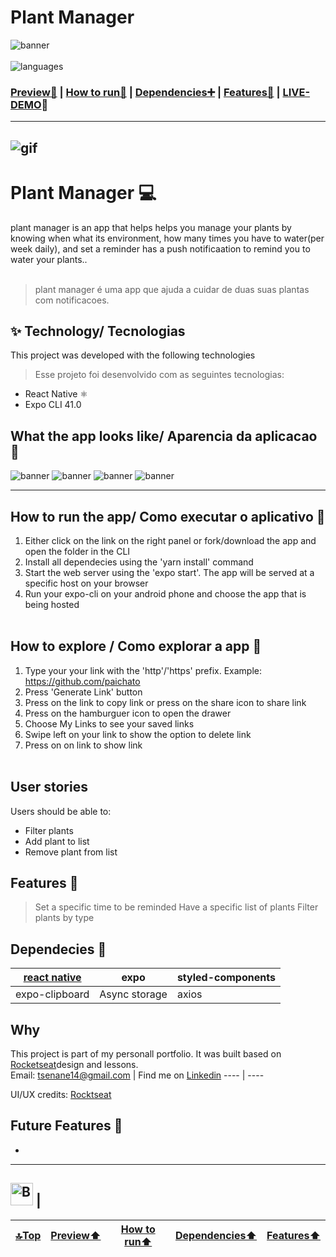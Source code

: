 ﻿# Plant Manager
<div id="top"></div>

![banner](https://github.com/paichato/plantmanager/blob/main/passets/logo.png)</br></br>
![languages](https://img.shields.io/badge/react%20native-expo41.0-blue)


### <a href="#visual">Preview👀</a> | <a href="#htrun">How to run🔧</a> | <a href="#dep">Dependencies➕</a> | <a href="#feat">Features🌟</a> | [LIVE-DEMO](https://moveit-next-iymomt6wm-paichato.vercel.app/)🚀</br>



---------
![gif](https://github.com/paichato/shlink-oficial/blob/main/resources/shlink-gif.gif)
------
# Plant Manager 💻
plant manager is an app that helps helps you manage your plants by knowing when what its environment, how many times you have to water(per week daily), and set a reminder has a push notificaation to remind you to water your plants..</br> </br>
> plant manager é uma app que ajuda a cuidar de duas suas plantas com notificacoes.

## ✨ Technology/ Tecnologias
This project was developed with the following technologies
> Esse projeto foi desenvolvido com as seguintes tecnologias:

- React Native ⚛
- Expo CLI 41.0 


<div id="visual"></div>

## What the app looks like/ Aparencia da aplicacao 🙈

 ![banner](https://github.com/paichato/plantmanager/blob/main/passets/onboard.png)
  ![banner](https://github.com/paichato/plantmanager/blob/main/passets/homescreen.png)
   ![banner](https://github.com/paichato/plantmanager/blob/main/passets/plantselect.png)
   ![banner](https://github.com/paichato/plantmanager/blob/main/passets/myplants.png)



--- 

<div id="htrun"></div>

## How to run the app/ Como executar o aplicativo 🚀
1. Either click on the link on the right panel or fork/download the app and open the folder in the CLI
2. Install all dependecies using the 'yarn install' command
3. Start the web server using the 'expo start'. The app will be served at a specific host on your browser
4. Run your expo-cli on your android phone and choose the app that is being hosted <br/></br>



## How to explore / Como explorar a app 🔀
1. Type your your link with the 'http'/'https' prefix. Example: https://github.com/paichato
2. Press 'Generate Link' button
3. Press on the link to copy link or press on the share icon to share link
4. Press on the hamburguer icon to open the drawer
5. Choose My Links to see your saved links
6. Swipe left on your link to show the option to delete link
7. Press on on link to show link 
<br/><br/>


## User stories
Users should be able to:

- Filter plants
- Add plant to list
- Remove plant from list




<div id="feat"></div>

## Features 💎
> Set a specific time to be reminded
> Have a specific list of plants
> Filter plants by type



<div id="dep"></div>

## Dependecies 💾
[react native](https://reactnative.dev/)|expo|styled-components
---|---|---
expo-clipboard|Async storage|axios

## Why
This project is part of my personall portfolio. It was built based on [Rocketseat](https://github.com/rocketseat)design and lessons.<br/>
Email: tsenane14@gmail.com | Find me on [Linkedin](https://www.linkedin.com/in/marlon-d-jesus-6874271ab/) 
---- | ----


UI/UX credits:  [Rocktseat](https://github.com/rocketseat)


## Future Features 🎲
- 


---



<a href='https://ko-fi.com/D1D63F21Y' target='_blank'><img height='36' style='border:0px;height:36px;' src='https://cdn.ko-fi.com/cdn/kofi2.png?v=2' border='0' alt='Buy Me a Coffee at ko-fi.com' /></a> | 
-------
<a href="#top">🔝Top</a>|<a href="#visual">Preview⬆</a>|<a href="#htrun">How to run⬆</a>|<a href="#dep">Dependencies⬆</a>|<a href="#feat">Features⬆</a>
---|---|---|---|---
